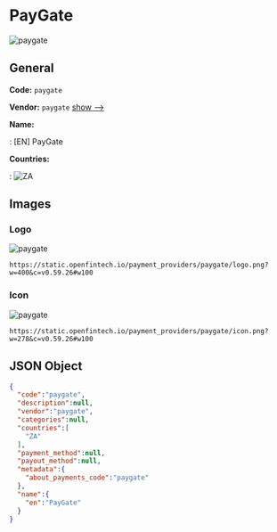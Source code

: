 
# PayGate 
![paygate](https://static.openfintech.io/payment_providers/paygate/logo.png?w=400&c=v0.59.26#w100)  

## General 
 
**Code:** `paygate` 
 
**Vendor:** `paygate` [show -->](/vendors/paygate/) 
 
**Name:** 
 
:	[EN] PayGate 
 
 
**Countries:** 
 
:	![ZA](https://cdnjs.cloudflare.com/ajax/libs/flag-icon-css/3.3.0/flags/4x3/za.svg#w24)  

## Images 

### Logo 
 
![paygate](https://static.openfintech.io/payment_providers/paygate/logo.png?w=400&c=v0.59.26#w100)  

```
https://static.openfintech.io/payment_providers/paygate/logo.png?w=400&c=v0.59.26#w100
```  

### Icon 
 
![paygate](https://static.openfintech.io/payment_providers/paygate/icon.png?w=278&c=v0.59.26#w100)  

```
https://static.openfintech.io/payment_providers/paygate/icon.png?w=278&c=v0.59.26#w100
```  

## JSON Object 

```json
{
  "code":"paygate",
  "description":null,
  "vendor":"paygate",
  "categories":null,
  "countries":[
    "ZA"
  ],
  "payment_method":null,
  "payout_method":null,
  "metadata":{
    "about_payments_code":"paygate"
  },
  "name":{
    "en":"PayGate"
  }
}
```  
